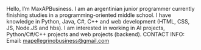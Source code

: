 Hello, I’m MaxAPBusiness.
I am an argentinian junior programmer currently finishing studies in a programming-oriented middle school.
I have knowledge in Python, Java, C#, C++ and web development (HTML, CSS, JS, Node.JS and hbs).
I am interested in working in AI projects, Python/C#/C++ projects and web projects (backend).
CONTACT INFO: Email: mapellegrinobusiness@gmail.com

<!---
MaxAPBusiness/MaxAPBusiness is a ✨ special ✨ repository because its `README.md` (this file) appears on your GitHub profile.
You can click the Preview link to take a look at your changes.
--->
